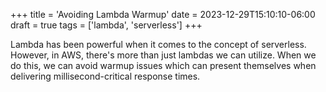+++
title = 'Avoiding Lambda Warmup'
date = 2023-12-29T15:10:10-06:00
draft = true
tags = ['lambda', 'serverless']
+++

Lambda has been powerful when it comes to the concept of serverless. However, in AWS, there's more than just lambdas we can utilize.
When we do this, we can avoid warmup issues which can present themselves when delivering millisecond-critical response times.
